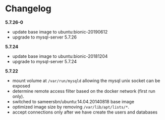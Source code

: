 # Changelog

**5.7.26-0**
- update base image to ubuntu:bionic-20190612
- upgrade to mysql-server 5.7.26

**5.7.24**
- update base image to ubuntu:bionic-20181204
- upgrade to mysql-server 5.7.24

**5.7.22**
- mount volume at `/var/run/mysqld` allowing the mysql unix socket can be exposed
- determine remote access filter based on the docker network (first run only).
- switched to sameersbn/ubuntu:14.04.20140818 base image
- optimized image size by removing `/var/lib/apt/lists/*`.
- accept connections only after we have create the users and databases
